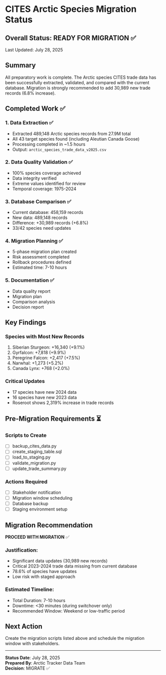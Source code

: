 # CITES Arctic Species Migration Status

## Overall Status: READY FOR MIGRATION ✅

Last Updated: July 28, 2025

## Summary

All preparatory work is complete. The Arctic species CITES trade data has been successfully extracted, validated, and compared with the current database. Migration is strongly recommended to add 30,989 new trade records (6.8% increase).

## Completed Work ✅

### 1. Data Extraction ✅
- Extracted 489,148 Arctic species records from 27.9M total
- All 43 target species found (including Aleutian Canada Goose)
- Processing completed in ~1.5 hours
- Output: `arctic_species_trade_data_v2025.csv`

### 2. Data Quality Validation ✅
- 100% species coverage achieved
- Data integrity verified
- Extreme values identified for review
- Temporal coverage: 1975-2024

### 3. Database Comparison ✅
- Current database: 458,159 records
- New data: 489,148 records
- Difference: +30,989 records (+6.8%)
- 33/42 species need updates

### 4. Migration Planning ✅
- 5-phase migration plan created
- Risk assessment completed
- Rollback procedures defined
- Estimated time: 7-10 hours

### 5. Documentation ✅
- Data quality report
- Migration plan
- Comparison analysis
- Decision report

## Key Findings

### Species with Most New Records
1. Siberian Sturgeon: +16,340 (+9.1%)
2. Gyrfalcon: +7,818 (+9.9%)
3. Peregrine Falcon: +2,417 (+7.5%)
4. Narwhal: +1,273 (+5.2%)
5. Canada Lynx: +768 (+2.0%)

### Critical Updates
- 17 species have new 2024 data
- 16 species have new 2023 data
- Roseroot shows 2,319% increase in trade records

## Pre-Migration Requirements ⏳

### Scripts to Create
- [ ] backup_cites_data.py
- [ ] create_staging_table.sql
- [ ] load_to_staging.py
- [ ] validate_migration.py
- [ ] update_trade_summary.py

### Actions Required
- [ ] Stakeholder notification
- [ ] Migration window scheduling
- [ ] Database backup
- [ ] Staging environment setup

## Migration Recommendation

**PROCEED WITH MIGRATION** ✅

### Justification:
- Significant data updates (30,989 new records)
- Critical 2023-2024 trade data missing from current database
- 78.6% of species have updates
- Low risk with staged approach

### Estimated Timeline:
- Total Duration: 7-10 hours
- Downtime: <30 minutes (during switchover only)
- Recommended Window: Weekend or low-traffic period

## Next Action

Create the migration scripts listed above and schedule the migration window with stakeholders.

---

**Status Date**: July 28, 2025  
**Prepared By**: Arctic Tracker Data Team  
**Decision**: MIGRATE ✅
